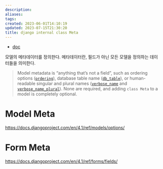 ```yaml
---
description:
aliases: 
tags: 
created: 2023-06-01T14:10:19
updated: 2023-07-15T21:30:20
title: django internal class Meta
---
```

- [doc](https://docs.djangoproject.com/en/4.1/ref/models/options/)

모델의 메타데이터를 정의한다. 메타데이터란, 필드가 아닌 모든 모델을 정의하는 데이터들을 의미한다.

> Model metadata is “anything that’s not a field”, such as ordering options ([`ordering`](https://docs.djangoproject.com/en/4.1/ref/models/options/#django.db.models.Options.ordering "django.db.models.Options.ordering")), database table name ([`db_table`](https://docs.djangoproject.com/en/4.1/ref/models/options/#django.db.models.Options.db_table "django.db.models.Options.db_table")), or human-readable singular and plural names ([`verbose_name`](https://docs.djangoproject.com/en/4.1/ref/models/options/#django.db.models.Options.verbose_name "django.db.models.Options.verbose_name") and [`verbose_name_plural`](https://docs.djangoproject.com/en/4.1/ref/models/options/#django.db.models.Options.verbose_name_plural "django.db.models.Options.verbose_name_plural")). None are required, and adding `class Meta` to a model is completely optional.

# Model Meta

https://docs.djangoproject.com/en/4.1/ref/models/options/

# Form Meta

https://docs.djangoproject.com/en/4.1/ref/forms/fields/

